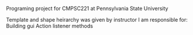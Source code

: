 Programing project for CMPSC221 at Pennsylvania State University

Template and shape heirarchy was given by instructor
I am responsible for:
  Building gui
  Action listener methods
